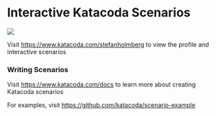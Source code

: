 # Interactive Katacoda Scenarios

[![](http://shields.katacoda.com/katacoda/stefanholmberg/count.svg)](https://www.katacoda.com/stefanholmberg "Get your profile on Katacoda.com")

Visit https://www.katacoda.com/stefanholmberg to view the profile and interactive scenarios

### Writing Scenarios
Visit https://www.katacoda.com/docs to learn more about creating Katacoda scenarios

For examples, visit https://github.com/katacoda/scenario-example
